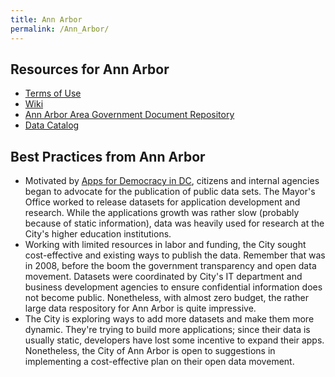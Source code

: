 ```yaml
---
title: Ann Arbor
permalink: /Ann_Arbor/
---
```


Resources for Ann Arbor
-----------------------

-   [Terms of Use](http://www.a2gov.org/data/Pages/TermsofUse.aspx)
-   [Wiki](http://arborwiki.org)
-   [Ann Arbor Area Government Document Repository](http://a2docs.org)
-   [Data Catalog](http://www.a2gov.org/data/Pages/default.aspx)

Best Practices from Ann Arbor
-----------------------------

-   Motivated by [Apps for Democracy in DC](http://www.appsfordemocracy.org/), citizens and internal agencies began to advocate for the publication of public data sets. The Mayor's Office worked to release datasets for application development and research. While the applications growth was rather slow (probably because of static information), data was heavily used for research at the City's higher education institutions.
-   Working with limited resources in labor and funding, the City sought cost-effective and existing ways to publish the data. Remember that was in 2008, before the boom the government transparency and open data movement. Datasets were coordinated by City's IT department and business development agencies to ensure confidential information does not become public. Nonetheless, with almost zero budget, the rather large data respository for Ann Arbor is quite impressive.
-   The City is exploring ways to add more datasets and make them more dynamic. They're trying to build more applications; since their data is usually static, developers have lost some incentive to expand their apps. Nonetheless, the City of Ann Arbor is open to suggestions in implementing a cost-effective plan on their open data movement.
